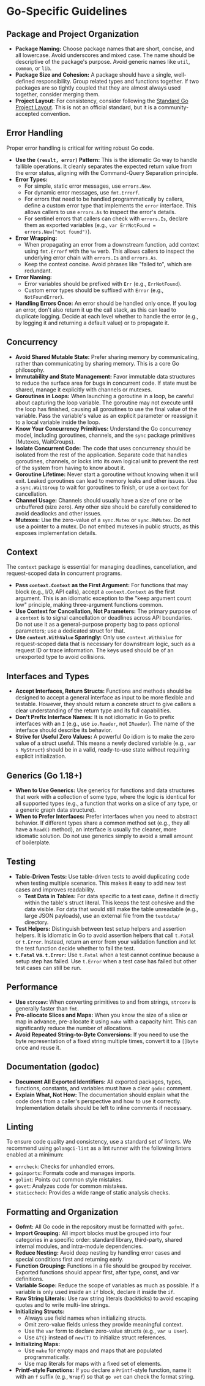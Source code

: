 # Go-Specific Guidelines

## Package and Project Organization

* **Package Naming:** Choose package names that are short, concise, and all lowercase. Avoid underscores and mixed case. The name should be descriptive of the package's purpose. Avoid generic names like `util`, `common`, or `lib`.
* **Package Size and Cohesion:** A package should have a single, well-defined responsibility. Group related types and functions together. If two packages are so tightly coupled that they are almost always used together, consider merging them.
* **Project Layout:** For consistency, consider following the [Standard Go Project Layout](https://github.com/golang-standards/project-layout). This is not an official standard, but it is a community-accepted convention.

## Error Handling

Proper error handling is critical for writing robust Go code.

* **Use the `(result, error)` Pattern:** This is the idiomatic Go way to handle fallible operations. It cleanly separates the expected return value from the error status, aligning with the Command-Query Separation principle.
* **Error Types:**
    * For simple, static error messages, use `errors.New`.
    * For dynamic error messages, use `fmt.Errorf`.
    * For errors that need to be handled programmatically by callers, define a custom error type that implements the `error` interface. This allows callers to use `errors.As` to inspect the error's details.
    * For sentinel errors that callers can check with `errors.Is`, declare them as exported variables (e.g., `var ErrNotFound = errors.New("not found")`).
* **Error Wrapping:**
    * When propagating an error from a downstream function, add context using `fmt.Errorf` with the `%w` verb. This allows callers to inspect the underlying error chain with `errors.Is` and `errors.As`.
    * Keep the context concise. Avoid phrases like "failed to", which are redundant.
* **Error Naming:**
    * Error variables should be prefixed with `Err` (e.g., `ErrNotFound`).
    * Custom error types should be suffixed with `Error` (e.g., `NotFoundError`).
* **Handling Errors Once:** An error should be handled only once. If you log an error, don't also return it up the call stack, as this can lead to duplicate logging. Decide at each level whether to handle the error (e.g., by logging it and returning a default value) or to propagate it.

## Concurrency

* **Avoid Shared Mutable State:** Prefer sharing memory by communicating, rather than communicating by sharing memory. This is a core Go philosophy.
* **Immutability and State Management:** Favor immutable data structures to reduce the surface area for bugs in concurrent code. If state must be shared, manage it explicitly with channels or mutexes.
* **Goroutines in Loops:** When launching a goroutine in a loop, be careful about capturing the loop variable. The goroutine may not execute until the loop has finished, causing all goroutines to use the final value of the variable. Pass the variable's value as an explicit parameter or reassign it to a local variable inside the loop.
* **Know Your Concurrency Primitives:** Understand the Go concurrency model, including goroutines, channels, and the `sync` package primitives (Mutexes, WaitGroups).
* **Isolate Concurrent Code:** The code that uses concurrency should be isolated from the rest of the application. Separate code that handles goroutines, channels, or locks into its own logical unit to prevent the rest of the system from having to know about it.
* **Goroutine Lifetime:** Never start a goroutine without knowing when it will exit. Leaked goroutines can lead to memory leaks and other issues. Use a `sync.WaitGroup` to wait for goroutines to finish, or use a `context` for cancellation.
* **Channel Usage:** Channels should usually have a size of one or be unbuffered (size zero). Any other size should be carefully considered to avoid deadlocks and other issues.
* **Mutexes:** Use the zero-value of a `sync.Mutex` or `sync.RWMutex`. Do not use a pointer to a mutex. Do not embed mutexes in public structs, as this exposes implementation details.

## Context

The `context` package is essential for managing deadlines, cancellation, and request-scoped data in concurrent programs.

* **Pass `context.Context` as the First Argument:** For functions that may block (e.g., I/O, API calls), accept a `context.Context` as the first argument. This is an idiomatic exception to the "keep argument count low" principle, making three-argument functions common.
* **Use Context for Cancellation, Not Parameters:** The primary purpose of a `context` is to signal cancellation or deadlines across API boundaries. Do not use it as a general-purpose property bag to pass optional parameters; use a dedicated struct for that.
* **Use `context.WithValue` Sparingly:** Only use `context.WithValue` for request-scoped data that is necessary for downstream logic, such as a request ID or trace information. The keys used should be of an unexported type to avoid collisions.

## Interfaces and Types

* **Accept Interfaces, Return Structs:** Functions and methods should be designed to accept a general interface as input to be more flexible and testable. However, they should return a concrete struct to give callers a clear understanding of the return type and its full capabilities.
* **Don't Prefix Interface Names:** It is not idiomatic in Go to prefix interfaces with an `I` (e.g., use `io.Reader`, not `IReader`). The name of the interface should describe its behavior.
* **Strive for Useful Zero Values:** A powerful Go idiom is to make the zero value of a struct useful. This means a newly declared variable (e.g., `var s MyStruct`) should be in a valid, ready-to-use state without requiring explicit initialization.

## Generics (Go 1.18+)

* **When to Use Generics:** Use generics for functions and data structures that work with a collection of some type, where the logic is identical for all supported types (e.g., a function that works on a slice of any type, or a generic graph data structure).
* **When to Prefer Interfaces:** Prefer interfaces when you need to abstract behavior. If different types share a common method set (e.g., they all have a `Read()` method), an interface is usually the cleaner, more idiomatic solution. Do not use generics simply to avoid a small amount of boilerplate.

## Testing

* **Table-Driven Tests:** Use table-driven tests to avoid duplicating code when testing multiple scenarios. This makes it easy to add new test cases and improves readability.
    * **Test Data in Tables:** For data specific to a test case, define it directly within the table's struct literal. This keeps the test cohesive and the data visible. For data that would still make the table unreadable (e.g., large JSON payloads), use an external file from the `testdata/` directory.
* **Test Helpers:** Distinguish between test setup helpers and assertion helpers. It is idiomatic in Go to avoid assertion helpers that call `t.Fatal` or `t.Error`. Instead, return an error from your validation function and let the test function decide whether to fail the test.
* **`t.Fatal` vs. `t.Error`:** Use `t.Fatal` when a test cannot continue because a setup step has failed. Use `t.Error` when a test case has failed but other test cases can still be run.

## Performance

* **Use `strconv`:** When converting primitives to and from strings, `strconv` is generally faster than `fmt`.
* **Pre-allocate Slices and Maps:** When you know the size of a slice or map in advance, pre-allocate it using `make` with a capacity hint. This can significantly reduce the number of allocations.
* **Avoid Repeated String-to-Byte Conversions:** If you need to use the byte representation of a fixed string multiple times, convert it to a `[]byte` once and reuse it.

## Documentation (godoc)

* **Document All Exported Identifiers:** All exported packages, types, functions, constants, and variables must have a clear `godoc` comment.
* **Explain What, Not How:** The documentation should explain what the code does from a caller's perspective and how to use it correctly. Implementation details should be left to inline comments if necessary.

## Linting

To ensure code quality and consistency, use a standard set of linters. We recommend using `golangci-lint` as a lint runner with the following linters enabled at a minimum:
* `errcheck`: Checks for unhandled errors.
* `goimports`: Formats code and manages imports.
* `golint`: Points out common style mistakes.
* `govet`: Analyzes code for common mistakes.
* `staticcheck`: Provides a wide range of static analysis checks.

## Formatting and Organization

* **Gofmt:** All Go code in the repository must be formatted with `gofmt`.
* **Import Grouping:** All import blocks must be grouped into four categories in a specific order: standard library, third-party, shared internal modules, and intra-module dependencies.
* **Reduce Nesting:** Avoid deep nesting by handling error cases and special conditions first and returning early.
* **Function Grouping:** Functions in a file should be grouped by receiver. Exported functions should appear first, after type, const, and var definitions.
* **Variable Scope:** Reduce the scope of variables as much as possible. If a variable is only used inside an `if` block, declare it inside the `if`.
* **Raw String Literals:** Use raw string literals (backticks) to avoid escaping quotes and to write multi-line strings.
* **Initializing Structs:**
    * Always use field names when initializing structs.
    * Omit zero-value fields unless they provide meaningful context.
    * Use the `var` form to declare zero-value structs (e.g., `var u User`).
    * Use `&T{}` instead of `new(T)` to initialize struct references.
* **Initializing Maps:**
    * Use `make` for empty maps and maps that are populated programmatically.
    * Use map literals for maps with a fixed set of elements.
* **Printf-style Functions:** If you declare a `Printf`-style function, name it with an `f` suffix (e.g., `Wrapf`) so that `go vet` can check the format string.
